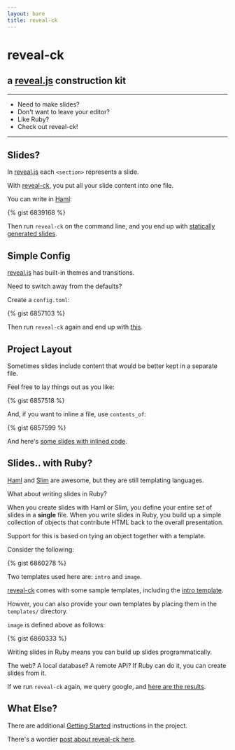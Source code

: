 ```yaml
---
layout: bare
title: reveal-ck
---
```


# reveal-ck
## a [reveal.js][reveal-js] construction kit

* * *

* Need to make slides?
* Don't want to leave your editor?
* Like Ruby?
* Check out reveal-ck!

* * *

## Slides?

In [reveal.js][reveal-js] each `<section>` represents a slide.

With [reveal-ck][reveal-ck], you put all your slide content into one
file.

You can write in [Haml][haml]:

{% gist 6839168 %}

Then run `reveal-ck` on the command line, and you end up with
[statically generated slides][basic-slides].

## Simple Config

[reveal.js][reveal-js] has built-in themes and transitions.

Need to switch away from the defaults?

Create a `config.toml`:

{% gist 6857103 %}

Then run `reveal-ck` again and end up with
[this][basic-configured-slides].

## Project Layout

Sometimes slides include content that would be better kept in a
separate file.

Feel free to lay things out as you like:

{% gist 6857518 %}

And, if you want to inline a file, use `contents_of`:

{% gist 6857599 %}

And here's [some slides with inlined code][inline-slides].

## Slides.. with Ruby?

[Haml][haml] and [Slim][slim] are awesome, but they are still
templating languages.

What about writing slides in Ruby?

When you create slides with Haml or Slim, you define your entire set
of slides in a __single__ file. When you write slides in Ruby, you
build up a simple collection of objects that contribute HTML back to
the overall presentation.

Support for this is based on tying an object together with a template.

Consider the following:

{% gist 6860278 %}

Two templates used here are: `intro` and `image`.

[reveal-ck][reveal-ck] comes with some sample templates, including the
[intro template][reveal-ck-intro-template].

Howver, you can also provide your own templates by placing them in the
`templates/` directory.

`image` is defined above as follows:

{% gist 6860333 %}

Writing slides in Ruby means you can build up slides
programmatically.

The web? A local database? A remote API? If Ruby can do it, you can
create slides from it.

If we run `reveal-ck` again, we query google, and
[here are the results][google-slides].

## What Else?

There are additional [Getting Started][reveal-ck-getting-started]
instructions in the project.

There's a wordier [post about reveal-ck here][jedcn-reveal-ck].

[basic-configured-slides]: http://jedcn.github.io/reveal-ck-example/basic-configured-slides
[basic-slides]: http://jedcn.github.io/reveal-ck-example/basic-slides
[google-slides]: http://jedcn.github.io/reveal-ck-example/google-slides
[haml]: http://haml.info/
[inline-slides]: http://jedcn.github.io/reveal-ck-example/inline-slides
[reveal-ck-getting-started]: https://github.com/jedcn/reveal-ck/blob/master/doc/getting_started.md
[reveal-ck-intro-template]: https://github.com/jedcn/reveal-ck/blob/master/templates/intro.slim
[reveal-ck]: https://github.com/jedcn/reveal-ck
[reveal-js]: http://lab.hakim.se/reveal-js/#/
[slim]: http://slim-lang.com/
[jedcn-reveal-ck]: http://jedcn.com/posts/reveal-ck/
